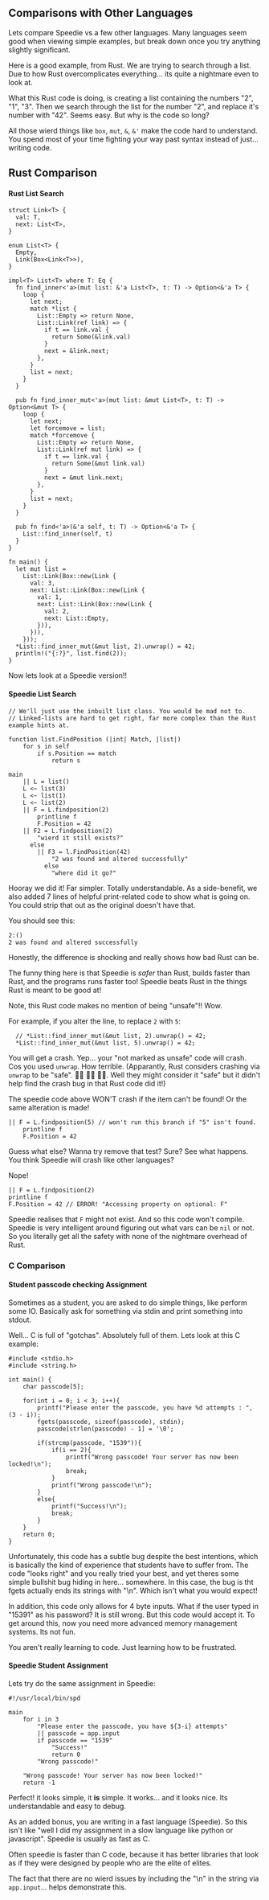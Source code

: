 ## Comparisons with Other Languages

Lets compare Speedie vs a few other languages. Many languages seem good when viewing simple examples, but break down once you try anything slightly significant.

Here is a good example, from Rust. We are trying to search through a list. Due to how Rust overcomplicates everything... its quite a nightmare even to look at.

What this Rust code is doing, is creating a list containing the numbers "2", "1", "3". Then we search through the list for the number "2", and replace it's number with "42". Seems easy. But why is the code so long?

All those wierd things like `box`, `mut`, `&`, `&'` make the code hard to understand. You spend most of your time fighting your way past syntax instead of just... writing code.


## Rust Comparison

#### **Rust List Search**

    struct Link<T> {
      val: T,
      next: List<T>,
    }
    
    enum List<T> {
      Empty,
      Link(Box<Link<T>>),
    }
    
    impl<T> List<T> where T: Eq {
      fn find_inner<'a>(mut list: &'a List<T>, t: T) -> Option<&'a T> {
        loop {
          let next;
          match *list {
            List::Empty => return None,
            List::Link(ref link) => {
              if t == link.val {
                return Some(&link.val)
              }
              next = &link.next;
            },
          }
          list = next;
        }
      }
      
      pub fn find_inner_mut<'a>(mut list: &mut List<T>, t: T) -> Option<&mut T> {
        loop {
          let next;
          let forcemove = list;
          match *forcemove {
            List::Empty => return None,
            List::Link(ref mut link) => {
              if t == link.val {
                return Some(&mut link.val)
              }
              next = &mut link.next;
            },
          }
          list = next;
        }
      }
    
      pub fn find<'a>(&'a self, t: T) -> Option<&'a T> {
        List::find_inner(self, t)
      }
    }
    
    fn main() {
      let mut list =
        List::Link(Box::new(Link {
          val: 3,
          next: List::Link(Box::new(Link {
            val: 1,
            next: List::Link(Box::new(Link {
              val: 2,
              next: List::Empty,
            })),
          })),
        }));
      *List::find_inner_mut(&mut list, 2).unwrap() = 42;
      println!("{:?}", list.find(2));
    }
    
Now lets look at a Speedie version!!

#### **Speedie List Search**

    // We'll just use the inbuilt list class. You would be mad not to.
    // Linked-lists are hard to get right, far more complex than the Rust example hints at.
    
    function list.FindPosition (|int| Match, |list|)
        for s in self
            if s.Position == match
                return s
    	
    main
        || L = list()
        L <~ list(3)
        L <~ list(1)
        L <~ list(2)
        || F = L.findposition(2)
            printline f
            F.Position = 42
        || F2 = L.findposition(2)
            "wierd it still exists?"
          else
            || F3 = l.FindPosition(42)
                "2 was found and altered successfully"
              else
                "where did it go?"
    		

Hooray we did it! Far simpler. Totally understandable. As a side-benefit, we also added 7 lines of helpful print-related code to show what is going on. You could strip that out as the original doesn't have that.

You should see this:

    2:()
    2 was found and altered successfully

Honestly, the difference is shocking and really shows how bad Rust can be.

The funny thing here is that Speedie is *safer* than Rust, builds faster than Rust, and the programs runs faster too! Speedie beats Rust in the things Rust is meant to be good at!

Note, this Rust code makes no mention of being "unsafe"!! Wow.

For example, if you alter the line, to replace `2` with `5`:

      // *List::find_inner_mut(&mut list, 2).unwrap() = 42;
      *List::find_inner_mut(&mut list, 5).unwrap() = 42;

You will get a crash. Yep... your "not marked as unsafe" code will crash. Cos you used `unwrap`. How terrible. (Apparantly, Rust considers crashing via `unwrap` to be "safe". 🤦‍♂️ 🤦🏽 🤦‍♀️. Well they might consider it "safe" but it didn't help find the crash bug in that Rust code did it!)

The speedie code above WON'T crash if the item can't be found! Or the same alteration is made!

    || F = L.findposition(5) // won't run this branch if "5" isn't found.
        printline f
        F.Position = 42

Guess what else? Wanna try remove that test? Sure? See what happens. You think Speedie will crash like other languages?

Nope!

    || F = L.findposition(2)
    printline f
    F.Position = 42 // ERROR! "Accessing property on optional: F"

Speedie realises that `F` might not exist. And so this code won't compile. Speedie is very intelligent around figuring out what vars can be `nil` or not. So you literally get all the safety with none of the nightmare overhead of Rust.


### C Comparison

#### **Student passcode checking Assignment**

Sometimes as a student, you are asked to do simple things, like perform some IO. Basically ask for something via stdin and print something into stdout.

Well... C is full of "gotchas". Absolutely full of them. Lets look at this C example:

    #include <stdio.h>
    #include <string.h>
    
    int main() {
        char passcode[5];
    
        for(int i = 0; i < 3; i++){
            printf("Please enter the passcode, you have %d attempts : ", (3 - i));
            fgets(passcode, sizeof(passcode), stdin);
            passcode[strlen(passcode) - 1] = '\0';
    
            if(strcmp(passcode, "1539")){
                if(i == 2){
                    printf("Wrong passcode! Your server has now been locked!\n");
                    break;
                }   
                printf("Wrong passcode!\n");
            }
            else{
                printf("Success!\n");
                break;
            }
        }
        return 0;
    }

Unfortunately, this code has a subtle bug despite the best intentions, which is basically the kind of experience that students have to suffer from. The code "looks right" and you really tried your best, and yet theres some simple bullshit bug hiding in here... somewhere. In this case, the bug is tht fgets actually ends its strings with "\n". Which isn't what you would expect!

In addition, this code only allows for 4 byte inputs. What if the user typed in "15391" as his password? It is still wrong. But this code would accept it. To get around this, now you need more advanced memory management systems. Its not fun.

You aren't really learning to code. Just learning how to be frustrated.



#### **Speedie Student Assignment**

Lets try do the same assignment in Speedie:

    #!/usr/local/bin/spd
        
    main
    	for i in 3
    		"Please enter the passcode, you have ${3-i} attempts"
    		|| passcode = app.input
            if passcode == "1539"
    			"Success!"
    			return 0
            "Wrong passcode!"
    
    	"Wrong passcode! Your server has now been locked!"
    	return -1

Perfect! it looks simple, it **is** simple. It works... and it looks nice. Its understandable and easy to debug.

As an added bonus, you are writing in a fast language (Speedie). So this isn't like "well I did my assignment in a slow language like python or javascript". Speedie is usually as fast as C.

Often speedie is faster than C code, because it has better libraries that look as if they were designed by people who are the elite of elites.

The fact that there are no wierd issues by including the "\n" in the string via `app.input`... helps demonstrate this.

